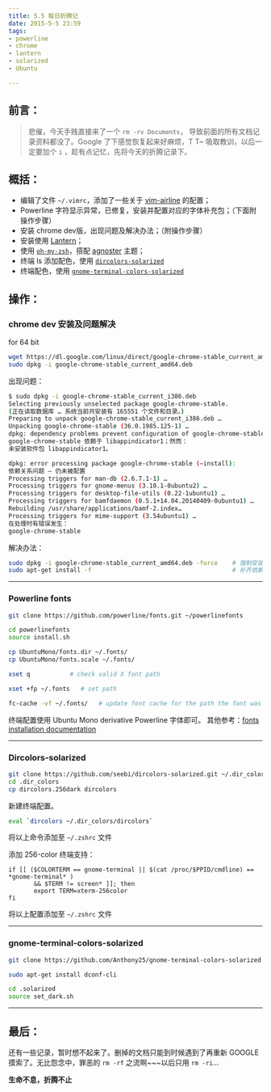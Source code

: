 ```yaml
---
title: 5.5 每日折腾记
date: 2015-5-5 23:59
tags:
- powerline
- chrome
- lantern
- solarized
- Ubuntu

---
```


前言：
--------------------------

> 悲催，今天手贱直接来了一个 `rm -rv Documents`， 导致前面的所有文档记录资料都没了。Google 了下感觉恢复起来好麻烦，T T~ 
> 吸取教训，以后一定要加个 `i` ，趁有点记忆，先将今天的折腾记录下。

概括：
--------------------------

- 编辑了文件 `~/.vimrc`，添加了一些关于 [vim-airline](https://github.com/bling/vim-airline) 的配置；
- Powerline 字符显示异常，已修复，安装并配置对应的字体补充包；（下面附操作步骤）
- 安装 chrome dev版，出现问题及解决办法；（附操作步骤）
- 安装使用 [Lantern](https://getlantern.org/)；
- 使用 [`oh-my-zsh`](https://github.com/robbyrussell/oh-my-zsh)，搭配 [agnoster](https://github.com/robbyrussell/oh-my-zsh/wiki/themes#agnoster) 主题；
- 终端 ls 添加配色，使用 [`dircolors-solarized`](https://github.com/seebi/dircolors-solarized)
- 终端配色，使用 [`gnome-terminal-colors-solarized`](https://github.com/Anthony25/gnome-terminal-colors-solarized)

<!--more-->

操作：
--------------------------

### chrome dev 安装及问题解决

for 64 bit

```bash
wget https://dl.google.com/linux/direct/google-chrome-stable_current_amd64.deb
sudo dpkg -i google-chrome-stable_current_amd64.deb
```

出现问题：

```bash
$ sudo dpkg -i google-chrome-stable_current_i386.deb
Selecting previously unselected package google-chrome-stable.
(正在读取数据库 … 系统当前共安装有 165551 个文件和目录。)
Preparing to unpack google-chrome-stable_current_i386.deb …
Unpacking google-chrome-stable (36.0.1985.125-1) …
dpkg: dependency problems prevent configuration of google-chrome-stable:
google-chrome-stable 依赖于 libappindicator1；然而：
未安装软件包 libappindicator1。

dpkg: error processing package google-chrome-stable (–install):
依赖关系问题 – 仍未被配置
Processing triggers for man-db (2.6.7.1-1) …
Processing triggers for gnome-menus (3.10.1-0ubuntu2) …
Processing triggers for desktop-file-utils (0.22-1ubuntu1) …
Processing triggers for bamfdaemon (0.5.1+14.04.20140409-0ubuntu1) …
Rebuilding /usr/share/applications/bamf-2.index…
Processing triggers for mime-support (3.54ubuntu1) …
在处理时有错误发生：
google-chrome-stable
```
解决办法：

```bash
sudo dpkg -i google-chrome-stable_current_amd64.deb -force    # 强制安装
sudo apt-get install -f                                       # 补齐依赖
```
---------------------------------------------------------------------------

### Powerline fonts

```bash
git clone https://github.com/powerline/fonts.git ~/powerlinefonts

cd powerlinefonts
source install.sh

cp UbuntuMono/fonts.dir ~/.fonts/
cp UbuntuMono/fonts.scale ~/.fonts/
```

```bash
xset q           # check valid X font path

xset +fp ~/.fonts   # set path
```

```bash
fc-cache -vf ~/.fonts/   # update font cache for the path the font was moved to
```
终端配置使用 Ubuntu Mono derivative Powerline 字体即可。
其他参考：[fonts installation documentation](https://powerline.readthedocs.org/en/latest/installation/linux.html#fonts-installation)

--------------------------------------------------------------------------

### Dircolors-solarized

```bash
git clone https://github.com/seebi/dircolors-solarized.git ~/.dir_colors
cd .dir_colors
cp dircolors.256dark dircolors
```

新建终端配置。

```bash
eval `dircolors ~/.dir_colors/dircolors`
```
将以上命令添加至 `~/.zshrc` 文件

添加 256-color 终端支持：

```
if [[ ($COLORTERM == gnome-terminal || $(cat /proc/$PPID/cmdline) == *gnome-terminal* )                                                                 
       && $TERM != screen* ]]; then
       export TERM=xterm-256color
fi
```

将以上配置添加至 `~/.zshrc` 文件

-------------------------------------------------------------------------

### gnome-terminal-colors-solarized

```bash
git clone https://github.com/Anthony25/gnome-terminal-colors-solarized.git ~/.solarized

sudo apt-get install dconf-cli

cd .solarized
source set_dark.sh
```

---------------------------------------------------------------------

最后：
--------------------------------------------

还有一些记录，暂时想不起来了。删掉的文档只能到时候遇到了再重新 GOOGLE 摸索了。无比怨念中，罪恶的 `rm -rf` 之流啊~~~以后只用 `rm -ri`...
 
**生命不息，折腾不止**


